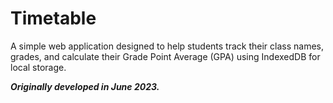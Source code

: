 # Timetable

A simple web application designed to help students track their class names, grades, and calculate their Grade Point Average (GPA) using IndexedDB for local storage.

**_Originally developed in June 2023._**
